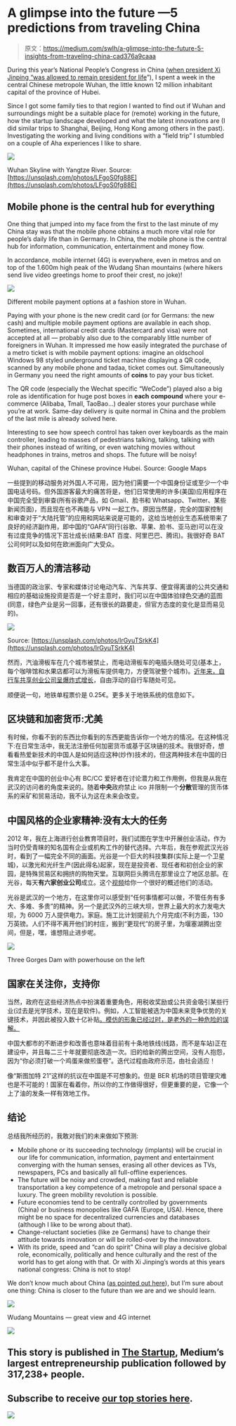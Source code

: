 # A glimpse into the future —5 predictions from traveling China

> 原文：<https://medium.com/swlh/a-glimpse-into-the-future-5-insights-from-traveling-china-cad376a9caaa>

During this year’s National People’s Congress in China ([when president Xi Jinping “was allowed to remain president for life](http://www.bbc.com/news/world-asia-china-43361276)”), I spent a week in the central Chinese metropole Wuhan, the little known 12 million inhabitant capital of the province of Hubei.

Since I got some family ties to that region I wanted to find out if Wuhan and surroundings might be a suitable place for (remote) working in the future, how the startup landscape developed and what the latest innovations are (I did similar trips to Shanghai, Beijing, Hong Kong among others in the past). Investigating the working and living conditions with a “field trip” I stumbled on a couple of Aha experiences I like to share.

![](img/b1ea4a38dceef4cbdde93c5232dc645b.png)

Wuhan Skyline with Yangtze River. Source: [https://unsplash.com/photos/LFgoS0fg88E](https://unsplash.com/photos/LFgoS0fg88E)

## Mobile phone is the central hub for everything

One thing that jumped into my face from the first to the last minute of my China stay was that the mobile phone obtains a much more vital role for people’s daily life than in Germany. In China, the mobile phone is the central hub for information, communication, entertainment and money flow.

In accordance, mobile internet (4G) is everywhere, even in metros and on top of the 1.600m high peak of the Wudang Shan mountains (where hikers send live video greetings home to proof their crest, no joke)!

![](img/edb9b4ad7176723701e916719efa8fa9.png)

Different mobile payment options at a fashion store in Wuhan.

Paying with your phone is the new credit card (or for Germans: the new cash) and multiple mobile payment options are available in each shop. Sometimes, international credit cards (Mastercard and visa) were not accepted at all — probably also due to the comparably little number of foreigners in Wuhan. It impressed me how easily integrated the purchase of a metro ticket is with mobile payment options: imagine an oldschool Windows 98 styled underground ticket machine displaying a QR code, scanned by any mobile phone and tadaa, ticket comes out. Simultaneously in Germany you need the right amounts of **coins** to pay your bus ticket.

The QR code (especially the Wechat specific “WeCode”) played also a big role as identification for huge post boxes in **each** **compound** where your e-commerce (Alibaba, Tmall, TaoBao…) dealer stores your purchase while you’re at work. Same-day delivery is quite normal in China and the problem of the last mile is already solved here.

Interesting to see how speech control has taken over keyboards as the main controller, leading to masses of pedestrians talking, talking, talking with their phones instead of writing, or even watching movies without headphones in trains, metros and shops. The future will be noisy!

Wuhan, capital of the Chinese province Hubei. Source: Google Maps

一些提到的移动服务对外国人不可用，因为他们需要一个中国身份证或至少一个中国电话号码。但外国游客最大的痛苦将是，他们日常使用的许多(美国)应用程序在中国完全受到审查(所有谷歌产品，如 Gmail、脸书和 Whatsapp、Twitter、某些新闻页面)，而且现在也不再能与 VPN 一起工作。原因当然是，完全的国家控制和审查对于“大陆托管”的应用和网站来说是可能的，这给当地创业生态系统带来了良好的经济副作用，即中国的“GAFA”同行(谷歌、苹果、脸书、亚马逊)可以在没有过度竞争的情况下茁壮成长(结果:BAT 百度、阿里巴巴、腾讯)。我很好奇 BAT 公司何时以及如何在欧洲面向广大受众。

## 数百万人的清洁移动

当德国的政治家、专家和媒体讨论电动汽车、汽车共享、便宜得离谱的公共交通和相应的基础设施投资是否是一个好主意时，我们可以在中国体验绿色交通的蓝图(同意，绿色产业是另一回事，还有很长的路要走，但官方态度的变化是显而易见的)。

![](img/e31a1617beab4291621e0d56035404aa.png)

Source: [https://unsplash.com/photos/IrGyuTSrkK4](https://unsplash.com/photos/IrGyuTSrkK4)

然而，汽油滑板车在几个城市被禁止，而电动滑板车的电插头随处可见(基本上，每个咖啡馆和水果店都可以为滑板车提供电力，方便驾驶整个城市)。[近年来，自行车共享创业公司呈爆炸式增长](https://www.forbes.com/sites/ywang/2018/01/26/after-bike-sharing-explodes-in-china-local-authorities-now-move-to-clamp-down/)，自由浮动的自行车随处可见。

顺便说一句，地铁单程票价是 0.25€。更多关于地铁系统的信息如下。

## **区块链和加密货币:尤美**

有时候，你看不到的东西比你看到的东西更能告诉你一个地方的情况。在这种情况下:在日常生活中，我无法注册任何加密货币或基于区块链的技术。我很好奇，想看看热爱新技术的中国人是如何适应这种(炒作)技术的，但这两种技术在中国的日常生活中似乎都不是什么大事。

我肯定在中国的创业中心有 BC/CC 爱好者在讨论潜力和工作用例，但我是从我在武汉的访问者的角度来说的。随着**中央**政府禁止 ico 并限制一个**分散**管理的货币体系的采矿和贸易活动，我不认为这在未来会改变。

## 中国风格的企业家精神:没有太大的任务

2012 年，我在上海进行创业教育项目时，我们试图在学生中开展创业活动，作为当时仍受青睐的知名国有企业或机构工作的替代选择。六年后，我在参观武汉光谷时，看到了一幅完全不同的画面。光谷是一个巨大的科技集群(实际上是一个卫星城)，以激光和光纤生产(因此得名)起家，现在是投资者、现任者和初创企业的家园，是特殊贸易区和拥挤的购物天堂。互联网巨头腾讯在那里设立了地区总部。在光谷，每天**有六家创业公司**成立。这个[视频](http://www.iqiyi.com/w_19rtcuvow5.html?from=groupmessage&isappinstalled=0)给你一个很好的概述他们的活动。

光谷是武汉的一个地方，在这里你可以感受到“任何事情都可以做，不管任务有多大、多难、多贵”的精神。另一个是武汉外的三峡大坝，世界上最大的水力发电大坝，为 6000 万人提供电力。家庭。施工比计划提前九个月完成(不利方面，130 万英镑。人们不得不离开他们的村庄，搬到“更现代”的房子里，为堰塞湖腾出空间，但是，嘿，谁想阻止进步呢。

![](img/f2ca7abf51a40b00e4065d0ed7980443.png)

Three Gorges Dam with powerhouse on the left

## 国家在关注你，支持你

当然，政府在这些经济热点中扮演着重要角色，用税收奖励或公共资金吸引某些行业(过去是光学技术，现在是软件)。例如，人工智能被选为中国未来竞争优势的关键技术，并因此被投入数十亿补贴[。模仿的形象已经过时，是老外的一种危险的误解。](http://www.sciencemag.org/news/2018/02/china-s-massive-investment-artificial-intelligence-has-insidious-downside)

中国大都市的不断进步和改善也意味着目前有十条地铁线(线路，而不是车站)正在建设中，并且每二三十年就要彻底改造一次。旧的给新的腾出空间，没有人抱怨，因为“你必须打破一个鸡蛋来做煎蛋卷”。迭代过程由政府示范，由社会适应！

像“斯图加特 21”这样的抗议在中国是不可想象的。但是 BER 机场的项目管理灾难也是不可能的！国家在看着你，所以你的工作做得很好，但更重要的是，它像一个上了油的发条一样有效地工作。

## 结论

总结我所经历的，我敢对我们的未来做如下预测:

*   Mobile phone or its succeeding technology (implants) will be crucial in our life for communication, information, payment and entertainment converging with the human senses, erasing all other devices as TVs, newspapers, PCs and basically all full-offline experiences.
*   The future will be noisy and crowded, making fast and reliable transportation a key competence of a metropole and personal space a luxury. The green mobility revolution is possible.
*   Future economies tend to be centrally controlled by governments (China) or business monopolies like GAFA (Europe, USA). Hence, there might be no space for decentralized currencies and databases (although I like to be wrong about that).
*   Change-reluctant societies (like ze Germans) have to change their attitude towards innovation or will be rolled-over by the innovators.
*   With its pride, speed and “can do spirit” China will play a decisive global role, economically, politically and hence culturally and the rest of the world has to get along with that. Or with Xi Jinping’s words at this years national congress: China is not to stop!

We don’t know much about China ([as pointed out here](http://foreignpolicy.com/2018/03/21/nobody-knows-anything-about-china/)), but I’m sure about one thing: China is closer to the future than we are and we should learn.

![](img/cb8750ccd3d08bd6c60246be82255fb5.png)

Wudang Mountains — great view and 4G internet

[![](img/308a8d84fb9b2fab43d66c117fcc4bb4.png)](https://medium.com/swlh)

## This story is published in [The Startup](https://medium.com/swlh), Medium’s largest entrepreneurship publication followed by 317,238+ people.

## Subscribe to receive [our top stories here](http://growthsupply.com/the-startup-newsletter/).

[![](img/b0164736ea17a63403e660de5dedf91a.png)](https://medium.com/swlh)